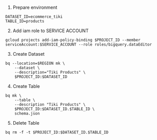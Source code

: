 1. Prepare environment
```
DATASET_ID=ecommerce_tiki
TABLE_ID=products
```

2. Add iam role to SERVICE ACCOUNT 
```
gcloud projects add-iam-policy-binding $PROJECT_ID --member serviceAccount:$SERVICE_ACCOUNT --role roles/bigquery.dataEditor
```

3. Create Dataset
```
bq --location=$REGION mk \
    --dataset \
    --description="Tiki Products" \
    $PROJECT_ID:$DATASET_ID
```

4. Create Table
```
bq mk \
    --table \
    --description "Tiki Products" \
    $PROJECT_ID:$DATASET_ID.$TABLE_ID \
    schema.json
```

5. Delete Table
```
bq rm -f -t $PROJECT_ID:$DATASET_ID.$TABLE_ID
```